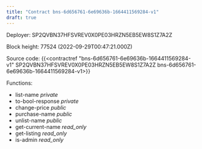 ```yaml
---
title: "Contract bns-6d656761-6e69636b-1664411569284-v1"
draft: true
---
```

Deployer: SP2QVBN37HFSVREV0X0PE03HRZN5EB5EW8S1Z7A2Z


 



Block height: 77524 (2022-09-29T00:47:21.000Z)

Source code: {{<contractref "bns-6d656761-6e69636b-1664411569284-v1" SP2QVBN37HFSVREV0X0PE03HRZN5EB5EW8S1Z7A2Z bns-6d656761-6e69636b-1664411569284-v1>}}

Functions:

* list-name _private_
* to-bool-response _private_
* change-price _public_
* purchase-name _public_
* unlist-name _public_
* get-current-name _read_only_
* get-listing _read_only_
* is-admin _read_only_
